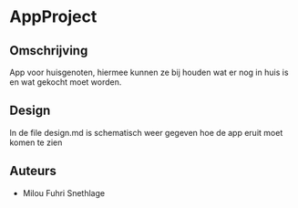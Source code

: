 # AppProject
## Omschrijving
App voor huisgenoten, hiermee kunnen ze bij houden wat er nog in huis is en wat gekocht moet worden.

## Design
In de file design.md is schematisch weer gegeven hoe de app eruit moet komen te zien

## Auteurs
* Milou Fuhri Snethlage
